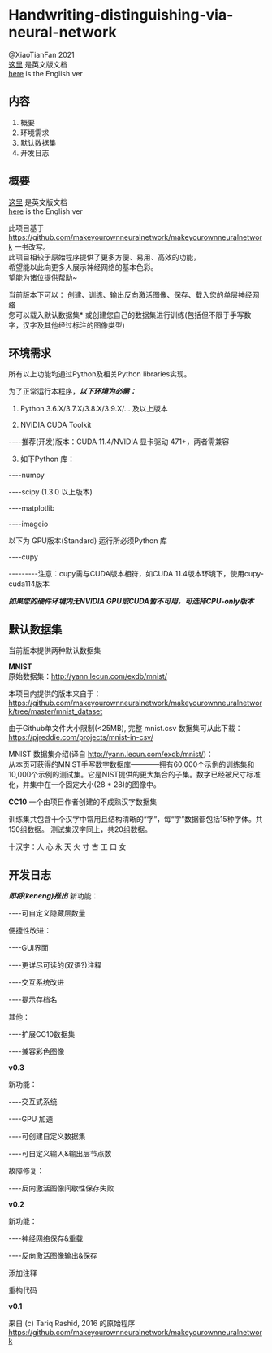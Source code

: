 # Handwriting-distinguishing-via-neural-network
@XiaoTianFan 2021  
[这里](../README.md) 是英文版文档  
[here](../README.md) is the English ver  


内容
-----
1. 概要
2. 环境需求
3. 默认数据集
4. 开发日志

概要
-----
[这里](../README.md) 是英文版文档  
[here](../README.md) is the English ver  

此项目基于 https://github.com/makeyourownneuralnetwork/makeyourownneuralnetwork 一书改写。  
此项目相较于原始程序提供了更多方便、易用、高效的功能，  
希望能以此向更多人展示神经网络的基本色彩。  
望能为诸位提供帮助~  

当前版本下可以：
创建、训练、输出反向激活图像、保存、载入您的单层神经网络  
您可以载入默认数据集* 或创建您自己的数据集进行训练(包括但不限于手写数字，汉字及其他经过标注的图像类型)

环境需求  
-----
所有以上功能均通过Python及相关Python libraries实现。  

为了正常运行本程序，***以下环境为必需：***  

1. Python 3.6.X/3.7.X/3.8.X/3.9.X/... 及以上版本  

2. NVIDIA CUDA Toolkit  

----推荐(开发)版本：CUDA 11.4/NVIDIA 显卡驱动 471+，两者需兼容  

3. 如下Python 库：  

----numpy  

----scipy (1.3.0 以上版本)  

----matplotlib  

----imageio  

以下为 GPU版本(Standard) 运行所必须Python 库

----cupy

---------注意：cupy需与CUDA版本相符，如CUDA 11.4版本环境下，使用cupy-cuda114版本  

***如果您的硬件环境内无NVIDIA GPU或CUDA暂不可用，可选择CPU-only版本***

默认数据集
-----
当前版本提供两种默认数据集

**MNIST**  
原始数据集：http://yann.lecun.com/exdb/mnist/  

本项目内提供的版本来自于：  
https://github.com/makeyourownneuralnetwork/makeyourownneuralnetwork/tree/master/mnist_dataset  

由于Github单文件大小限制(<25MB), 完整 mnist.csv 数据集可从此下载：  
https://pjreddie.com/projects/mnist-in-csv/

MNIST 数据集介绍(译自 http://yann.lecun.com/exdb/mnist/)：  
从本页可获得的MNIST手写数字数据库————拥有60,000个示例的训练集和10,000个示例的测试集。它是NIST提供的更大集合的子集。数字已经被尺寸标准化，并集中在一个固定大小(28 * 28)的图像中。

**CC10**
一个由项目作者创建的不成熟汉字数据集

训练集共包含十个汉字中常用且结构清晰的“字”，每“字”数据都包括15种字体。共150组数据。 
测试集汉字同上，共20组数据。

十汉字：人 心 永 天 火 寸 古 工 口 女  

开发日志
-----
***即将(keneng)推出***
新功能：  

----可自定义隐藏层数量  

便捷性改进：

----GUI界面

----更详尽可读的(双语?)注释

----交互系统改进

----提示存档名

其他：

----扩展CC10数据集

----兼容彩色图像

**v0.3**

新功能：  

----交互式系统

----GPU 加速

----可创建自定义数据集

----可自定义输入&输出层节点数

故障修复：

----反向激活图像间歇性保存失败

**v0.2**

新功能：  

----神经网络保存&重载

----反向激活图像输出&保存

添加注释

重构代码

**v0.1**

来自 (c) Tariq Rashid, 2016 的原始程序  
https://github.com/makeyourownneuralnetwork/makeyourownneuralnetwork


